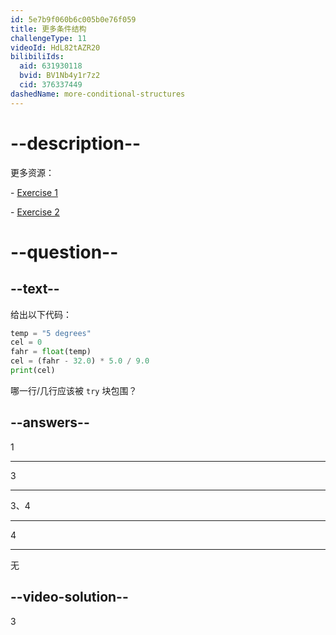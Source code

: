 ```yaml
---
id: 5e7b9f060b6c005b0e76f059
title: 更多条件结构
challengeType: 11
videoId: HdL82tAZR20
bilibiliIds:
  aid: 631930118
  bvid: BV1Nb4y1r7z2
  cid: 376337449
dashedName: more-conditional-structures
---
```


# --description--

更多资源：

\- <a href="https://www.youtube.com/watch?v=crLerB4ZxMI" target="_blank" rel="noopener noreferrer nofollow">Exercise 1</a>

\- <a href="https://www.youtube.com/watch?v=KJN3-7HH6yk" target="_blank" rel="noopener noreferrer nofollow">Exercise 2</a>

# --question--

## --text--

给出以下代码：

```python
temp = "5 degrees"
cel = 0
fahr = float(temp)
cel = (fahr - 32.0) * 5.0 / 9.0
print(cel)
```

哪一行/几行应该被 `try` 块包围？

## --answers--

1

---

3

---

3、4

---

4

---

无

## --video-solution--

3

